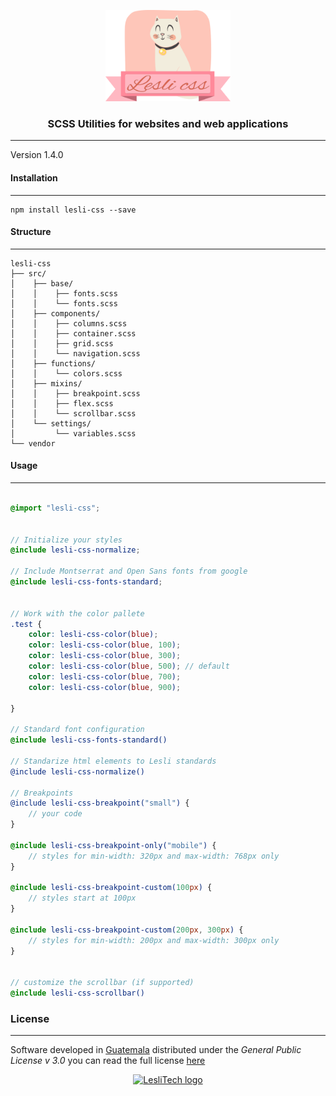 <p align="center">
	<a href="#" target="_blank">
		<img alt="LesliCSS logo" width="200px" src="./lesli-css-logo.svg" />
	</a>
</p>

<h3 align="center">SCSS Utilities for websites and web applications</h3>

<hr/>

Version 1.4.0


#### Installation
--------
```console
npm install lesli-css --save
```


#### Structure
--------
```text
lesli-css  
├── src/  
│    ├── base/  
│    │    ├── fonts.scss  
│    │    └── fonts.scss  
│    ├── components/  
│    │    ├── columns.scss  
│    │    ├── container.scss  
│    │    ├── grid.scss  
│    │    └── navigation.scss  
│    ├── functions/  
│    │    └── colors.scss  
│    ├── mixins/  
│    │    ├── breakpoint.scss  
│    │    ├── flex.scss  
│    │    └── scrollbar.scss  
│    └── settings/  
│         └── variables.scss  
└── vendor  
```


#### Usage
--------
```scss

@import "lesli-css";


// Initialize your styles
@include lesli-css-normalize;

// Include Montserrat and Open Sans fonts from google
@include lesli-css-fonts-standard;


// Work with the color pallete
.test {
	color: lesli-css-color(blue);
	color: lesli-css-color(blue, 100);
	color: lesli-css-color(blue, 300);
	color: lesli-css-color(blue, 500); // default
	color: lesli-css-color(blue, 700);
	color: lesli-css-color(blue, 900);

}

// Standard font configuration
@include lesli-css-fonts-standard()

// Standarize html elements to Lesli standards
@include lesli-css-normalize()

// Breakpoints
@include lesli-css-breakpoint("small") {
	// your code
}

@include lesli-css-breakpoint-only("mobile") {
	// styles for min-width: 320px and max-width: 768px only
}

@include lesli-css-breakpoint-custom(100px) {
	// styles start at 100px
}

@include lesli-css-breakpoint-custom(200px, 300px) {
	// styles for min-width: 200px and max-width: 300px only
}


// customize the scrollbar (if supported)
@include lesli-css-scrollbar()

```


### License  
------
Software developed in [Guatemala](http://visitguatemala.com/) distributed under the *General Public License v 3.0* you can read the full license [here](http://www.gnu.org/licenses/gpl-3.0.html)

<p align="center">
	<a href="https://www.lesli.tech" target="_blank">
		<img alt="LesliTech logo" width="150" src="https://cdn.lesli.tech/leslitech/brand/leslitech-logo.svg" />
	</a>
</p>
